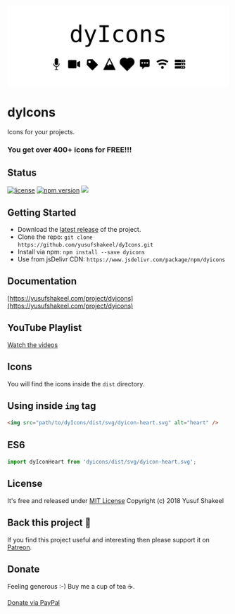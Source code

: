 ![dyIcons](https://raw.githubusercontent.com/yusufshakeel/dyIcons/master/dyIcons.png?v=1)

# dyIcons
Icons for your projects.

### You get over 400+ icons for FREE!!!

## Status

[![license](https://img.shields.io/badge/license-MIT-blue.svg)](https://github.com/yusufshakeel/dyIcons)
[![npm version](https://img.shields.io/badge/npm-0.4.1-blue.svg)](https://www.npmjs.com/package/dyicons)
[![](https://data.jsdelivr.com/v1/package/npm/dyicons/badge)](https://www.jsdelivr.com/package/npm/dyicons)

## Getting Started
* Download the [latest release](https://github.com/yusufshakeel/dyIcons/releases) of the project.
* Clone the repo: `git clone https://github.com/yusufshakeel/dyIcons.git`
* Install via npm: `npm install --save dyicons`
* Use from jsDelivr CDN: `https://www.jsdelivr.com/package/npm/dyicons`

## Documentation

[https://yusufshakeel.com/project/dyicons](https://yusufshakeel.com/project/dyicons)

## YouTube Playlist

[Watch the videos](https://www.youtube.com/watch?v=yyNNCg1nV_c&list=PLG6ePePp5vvbTLx98CifMDQ5ra2jBKPsX)

## Icons

You will find the icons inside the `dist` directory.

## Using inside ```img``` tag

```HTML
<img src="path/to/dyIcons/dist/svg/dyicon-heart.svg" alt="heart" />
```

## ES6

```JavaScript
import dyIconHeart from 'dyicons/dist/svg/dyicon-heart.svg';
```

## License
It's free and released under [MIT License](https://github.com/yusufshakeel/dyIcons/blob/master/LICENSE) Copyright (c) 2018 Yusuf Shakeel

## Back this project 🙏

If you find this project useful and interesting then please support it on [Patreon](https://www.patreon.com/yusufshakeel).

## Donate
Feeling generous :-) Buy me a cup of tea ☕.

[Donate via PayPal](https://www.paypal.me/yusufshakeel)
